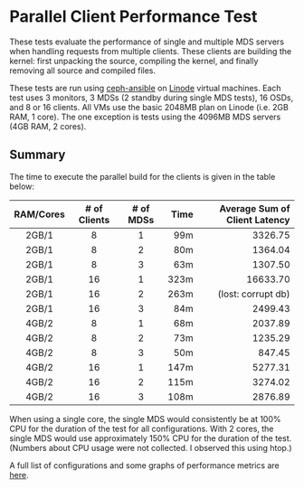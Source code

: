 # Parallel Client Performance Test

These tests evaluate the performance of single and multiple MDS servers when
handling requests from multiple clients. These clients are building the kernel:
first unpacking the source, compiling the kernel, and finally removing all
source and compiled files.

These tests are run using [ceph-ansible](http://github.com/ceph/ceph-ansible)
on [Linode](http://linode.com) virtual machines. Each test uses 3 monitors, 3
MDSs (2 standby during single MDS tests), 16 OSDs, and 8 or 16 clients. All VMs
use the basic 2048MB plan on Linode (i.e. 2GB RAM, 1 core). The one exception
is tests using the 4096MB MDS servers (4GB RAM, 2 cores).

## Summary

The time to execute the parallel build for the clients is given in the table below:

| RAM/Cores | # of Clients | # of MDSs | Time | Average Sum of Client Latency |
|:---------:|:------------:|:---------:| ----:| -----------------------------:|
| 2GB/1     | 8            | 1         | 99m  | 3326.75                       |
| 2GB/1     | 8            | 2         | 80m  | 1364.04                       |
| 2GB/1     | 8            | 3         | 63m  | 1307.50                       |
| 2GB/1     | 16           | 1         | 323m | 16633.70                      |
| 2GB/1     | 16           | 2         | 263m | (lost: corrupt db)            |
| 2GB/1     | 16           | 3         | 84m  | 2499.43                       |
| 4GB/2     | 8            | 1         | 68m  | 2037.89                       |
| 4GB/2     | 8            | 2         | 73m  | 1235.29                       |
| 4GB/2     | 8            | 3         | 50m  | 847.45                        |
| 4GB/2     | 16           | 1         | 147m | 5277.31                       |
| 4GB/2     | 16           | 2         | 115m | 3274.02                       |
| 4GB/2     | 16           | 3         | 108m | 2876.89                       |

When using a single core, the single MDS would consistently be at 100% CPU for
the duration of the test for all configurations. With 2 cores, the single MDS
would use approximately 150% CPU for the duration of the test. (Numbers about
CPU usage were not collected. I observed this using htop.)

A full list of configurations and some graphs of performance metrics are
[here](./configs.md).
